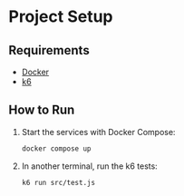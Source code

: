 # Project Setup

## Requirements

- [Docker](https://www.docker.com/get-started)
- [k6](https://k6.io/)

## How to Run

1. Start the services with Docker Compose:

   ```sh
   docker compose up
   ```

2. In another terminal, run the k6 tests:
   ```sh
   k6 run src/test.js
   ```
